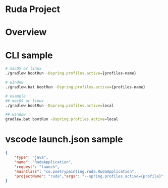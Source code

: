 # Ruda Project

# Overview

# CLI sample
```bash
# macOS or linux
./gradlew bootRun -Dspring.profiles.active={profiles-name}

# window
./gradlew.bat bootRun -Dspring.profiles.active={profiles-name}

# example
## macOS or linux
./gradlew bootRun -Dspring.profiles.active=local

## window
gradlew.bat bootRun -Dspring.profiles.active=local
```

# vscode launch.json sample
```json
{
    "type": "java",
    "name": "RudaApplication",
    "request": "launch",
    "mainClass": "co.poetrypainting.ruda.RudaApplication",
    "projectName": "ruda","args": "--spring.profiles.active={profile}"  
}
```
